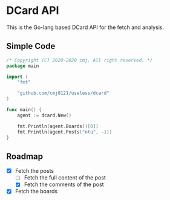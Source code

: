 # DCard API #
This is the Go-lang based DCard API for the fetch and analysis.

## Simple Code ##
```go
/* Copyright (C) 2020-2020 cmj. All right reserved. */
package main

import (
	"fmt"

	"github.com/cmj0121/useless/dcard"
)

func main() {
	agent := dcard.New()

	fmt.Println(agent.Boards()[0])
	fmt.Println(agent.Posts("ntu", -1))
}
```

## Roadmap ##
- [x] Fetch the posts
	- [ ] Fetch the full content of the post
	- [x] Fetch the comments of the post
- [x] Fetch the boards
